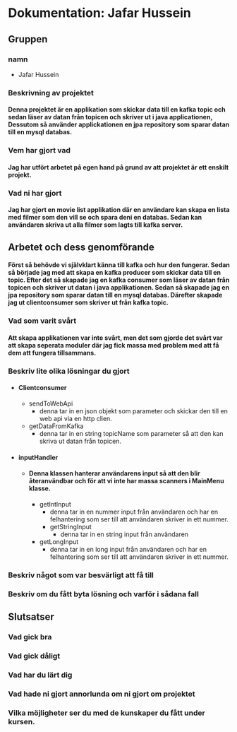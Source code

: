 # Dokumentation: Jafar Hussein

## Gruppen
### namn
- Jafar Hussein

### Beskrivning av projektet
#### Denna projektet är en applikation som skickar data till en kafka topic och sedan läser av datan från topicen och skriver ut i java applicationen, Dessutom så använder applickationen en jpa repository som sparar datan till en mysql databas.

### Vem har gjort vad
#### Jag har utfört arbetet på egen hand på grund av att projektet är ett enskilt projekt.

### Vad ni har gjort
#### Jag har gjort en movie list applikation där en användare kan skapa en lista med filmer som den vill se och spara deni en databas. Sedan kan användaren skriva ut alla filmer som lagts till kafka server.

## Arbetet och dess genomförande
#### Först så behövde vi självklart känna till kafka och hur den fungerar. Sedan så började jag med att skapa en kafka producer som skickar data till en topic. Efter det så skapade jag en kafka consumer som läser av datan från topicen och skriver ut datan i java applikationen. Sedan så skapade jag en jpa repository som sparar datan till en mysql databas. Därefter skapade jag ut clientconsumer som skriver ut från kafka topic.
### Vad som varit svårt
#### Att skapa applikationen var inte svårt, men det som gjorde det svårt var att skapa seperata moduler där jag fick massa med problem med att få dem att fungera tillsammans.
### Beskriv lite olika lösningar du gjort
+ #### Clientconsumer
  + sendToWebApi
    + denna tar in en json objekt som parameter och skickar den till en web api via en http clien.
  + getDataFromKafka
    + denna tar in en string topicName som parameter så att den kan skriva ut datan från topicen.
+ #### inputHandler
    + #### Denna klassen hanterar användarens input så att den blir återanvändbar och för att vi inte har massa scanners i MainMenu klasse.
      + getIntInput
        + denna tar in en nummer input från användaren och har en felhantering som ser till att användaren skriver in ett nummer.
        + getStringInput
          + denna tar in en string input från användaren
      + getLongInput
        + denna tar in en long input från användaren och har en felhantering som ser till att användaren skriver in ett nummer.

### Beskriv något som var besvärligt att få till

### Beskriv om du fått byta lösning och varför i sådana fall


## Slutsatser

### Vad gick bra

### Vad gick dåligt

### Vad har du lärt dig

### Vad hade ni gjort annorlunda om ni gjort om projektet

### Vilka möjligheter ser du med de kunskaper du fått under kursen.

